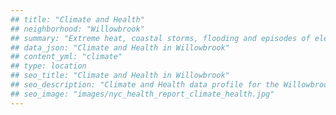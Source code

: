 ```yaml
---
## title: "Climate and Health"
## neighborhood: "Willowbrook"
## summary: "Extreme heat, coastal storms, flooding and episodes of elevated ozone are climate-related hazards that may increase with climate change and have important public health impacts in New York City. Extreme weather can cause power outages, which also threaten public health. This report provides neighborhood indicators of climate-related hazards, vulnerability and health impacts."
## data_json: "Climate and Health in Willowbrook"
## content_yml: "climate"
## type: location
## seo_title: "Climate and Health in Willowbrook"
## seo_description: "Climate and Health data profile for the Willowbrook neighborhood of NYC."
## seo_image: "images/nyc_health_report_climate_health.jpg"
---
```

